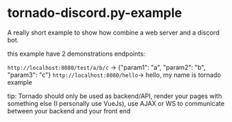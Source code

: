 # tornado-discord.py-example

A really short example to show how combine a web server and a discord bot.

this example have 2 demonstrations endpoints:

`http://localhost:8080/test/a/b/c` -> {"param1": "a", "param2": "b", "param3": "c"}
`http://localhost:8080/hello`-> hello, my name is tornado example


tip: Tornado should only be used as backend/API, render your pages with something else (I personally use VueJs),
use AJAX or WS to communicate between your backend and your front end
